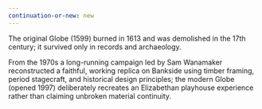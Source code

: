```yaml
---
continuation-or-new: new
---
```


The original Globe (1599) burned in 1613 and was demolished in the 17th century; it survived only in records and archaeology.

From the 1970s a long-running campaign led by Sam Wanamaker reconstructed a faithful, working replica on Bankside using timber framing, period stagecraft, and historical design principles; the modern Globe (opened 1997) deliberately recreates an Elizabethan playhouse experience rather than claiming unbroken material continuity.
